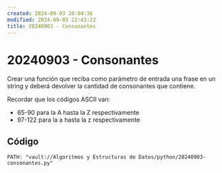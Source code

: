 ```yaml
---
created: 2024-09-03 20:04:36
modified: 2024-09-03 22:43:22
title: 20240903 - Consonantes
---
```


# 20240903 - Consonantes

Crear una función que reciba como parámetro de entrada una frase en un string y deberá devolver la cantidad de consonantes que contiene.

Recordar que los códigos ASCII van:

- 65-90 para la A hasta la Z respectivamente
- 97-122 para la a hasta la z respectivamente

## Código

```embed-python
PATH: "vault://Algoritmos y Estructuras de Datos/python/20240903-consonantes.py"
```
